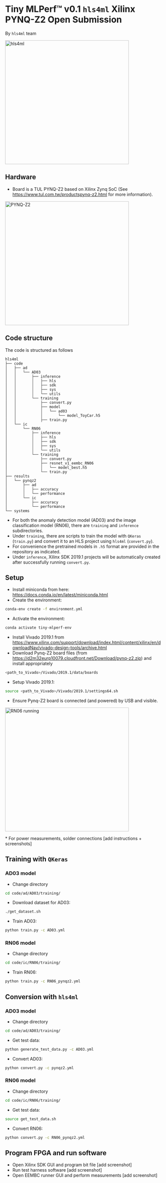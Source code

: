 # Tiny MLPerf™ v0.1 `hls4ml` Xilinx PYNQ-Z2 Open Submission

By `hls4ml` team
<p float="left">
   <a href="https://fastmachinelearning.org/"><img src="https://fastmachinelearning.org/hls4ml/_images/hls4ml_logo.png" alt="hls4ml" width="400"/></a>
</p>

## Hardware
* Board is a TUL PYNQ-Z2 based on Xilinx Zynq SoC (See https://www.tul.com.tw/productspynq-z2.html for more information).
<p float="left">
   <img src="PYNQ-Z2.jpg" alt="PYNQ-Z2" width="400"/></a>
</p>

## Code structure
The code is structured as follows
```
hls4ml
├── code
│   ├── ad
│   │   └── AD03
│   │       ├── inference
│   │       │   ├── hls
│   │       │   ├── sdk
│   │       │   ├── sys
│   │       │   └── utils
│   │       └── training
│   │           ├── convert.py
│   │           ├── model
│   │           │   └── ad03
│   │           │       └── model_ToyCar.h5
│   │           ├── train.py
│   └── ic
│       └── RN06
│           ├── inference
│           │   ├── hls
│           │   ├── sdk
│           │   ├── sys
│           │   └── utils
│           └── training
│               ├── convert.py
│               ├── resnet_v1_eembc_RN06
│               │   └── model_best.h5
│               └── train.py
├── results
│   └── pynqz2
│       ├── ad
│       │   ├── accuracy
│       │   └── performance
│       └── ic
│           ├── accuracy
│           └── performance
└── systems

```
* For both the anomaly detection model (AD03) and the image classification model (RN06), there are `training` and `inference` subdirectories.
* Under `training`, there are scripts to train the model with `QKeras` (`train.py`) and convert it to an HLS project using `hls4ml` (`convert.py`).
* For convenience the pretrained models in `.h5` format are provided in the repository as indicated.
* Under `inference`, Xilinx SDK 2019.1 projects will be automatically created after successfully running `convert.py`.

## Setup

* Install miniconda from here: https://docs.conda.io/en/latest/miniconda.html
* Create the environment:
```bash
conda-env create -f environment.yml
```
* Activate the environment:
```bash
conda activate tiny-mlperf-env
```
* Install Vivado 2019.1 from https://www.xilinx.com/support/download/index.html/content/xilinx/en/downloadNav/vivado-design-tools/archive.html
* Download Pynq-Z2 board files (from https://d2m32eurp10079.cloudfront.net/Download/pynq-z2.zip) and install appropriately
```bash
<path_to_Vivado>/Vivado/2019.1/data/boards
```
* Setup Vivado 2019.1:
```bash
source <path_to_Vivado>/Vivado/2019.1/settings64.sh
```
* Ensure Pynq-Z2 board is connected (and powered) by USB and visible.
<p float="left">
   <img src="RN06_running.jpg" alt="RN06 running" width="400"/>
</p>
* For power measurements, solder connections [add instructions + screenshots]

## Training with `QKeras`
### AD03 model

* Change directory
```bash
cd code/ad/AD03/training/
```
* Download dataset for AD03:
```bash
./get_dataset.sh
```
* Train AD03:
```bash
python train.py -c AD03.yml
```

### RN06 model

* Change directory
```bash
cd code/ic/RN06/training/
```
* Train RN06:
```bash
python train.py -c RN06_pynqz2.yml
```

## Conversion with `hls4ml`

### AD03 model

* Change directory
```bash
cd code/ad/AD03/training/
```
* Get test data:
```bash
python generate_test_data.py -c AD03.yml
```
* Convert AD03:
```bash
python convert.py -c pynqz2.yml
```

### RN06 model

* Change directory
```bash
cd code/ic/RN06/training/
```
* Get test data:
```bash
source get_test_data.sh
```
* Convert RN06:
```bash
python convert.py -c RN06_pynqz2.yml
```

## Program FPGA and run software

* Open Xilinx SDK GUI and program bit file [add screenshot]
* Run test harness software [add screenshot]
* Open EEMBC runner GUI and perform measurements [add screenshot]
